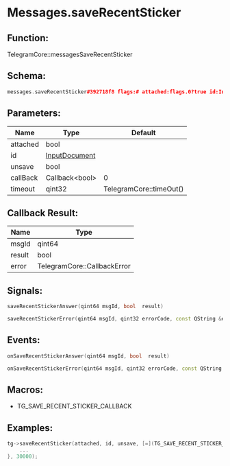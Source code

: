 # Messages.saveRecentSticker

## Function:

TelegramCore::messagesSaveRecentSticker

## Schema:

```c++
messages.saveRecentSticker#392718f8 flags:# attached:flags.0?true id:InputDocument unsave:Bool = Bool;
```
## Parameters:

|Name|Type|Default|
|----|----|-------|
|attached|bool||
|id|[InputDocument](../../types/inputdocument.md)||
|unsave|bool||
|callBack|Callback&lt;bool&gt;|0|
|timeout|qint32|TelegramCore::timeOut()|

## Callback Result:

|Name|Type|
|----|----|
|msgId|qint64|
|result|bool|
|error|TelegramCore::CallbackError|

## Signals:

```c++
saveRecentStickerAnswer(qint64 msgId, bool  result)
```
```c++
saveRecentStickerError(qint64 msgId, qint32 errorCode, const QString &errorText)
```

## Events:

```c++
onSaveRecentStickerAnswer(qint64 msgId, bool  result)
```
```c++
onSaveRecentStickerError(qint64 msgId, qint32 errorCode, const QString &errorText)
```

## Macros:

* TG_SAVE_RECENT_STICKER_CALLBACK

## Examples:

```c++
tg->saveRecentSticker(attached, id, unsave, [=](TG_SAVE_RECENT_STICKER_CALLBACK){
    ...
}, 30000);
```
